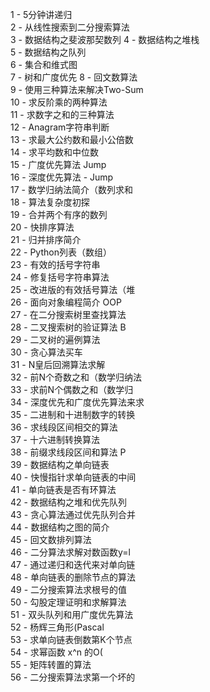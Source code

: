1 - 5分钟讲递归  
2 - 从线性搜索到二分搜索算法  
3 - 数据结构之斐波那契数列
4 - 数据结构之堆栈  
5 - 数据结构之队列  
6 - 集合和维式图  
7 - 树和广度优先
8 - 回文数算法  
9 - 使用三种算法来解决Two-Sum  
10 - 求反阶乘的两种算法  
11 - 求数字之和的三种算法  
12 - Anagram字符串判断  
13 - 求最大公约数和最小公倍数  
14 - 求平均数和中位数  
15 - 广度优先算法 Jump   
16 - 深度优先算法 - Jump  
17 - 数学归纳法简介（数列求和  
18 - 算法复杂度初探  
19 - 合并两个有序的数列  
20 - 快排序算法  
21 - 归并排序简介  
22 - Python列表（数组）  
23 - 有效的括号字符串  
24 - 修复括号字符串算法  
25 - 改进版的有效括号算法（堆  
26 - 面向对象编程简介 OOP  
27 - 在二分搜索树里查找算法  
28 - 二叉搜索树的验证算法 B  
29 - 二叉树的遍例算法  
30 - 贪心算法买车  
31 - N皇后回溯算法求解  
32 - 前N个奇数之和（数学归纳法  
33 - 求前N个偶数之和（数学归  
34 - 深度优先和广度优先算法来求  
35 - 二进制和十进制数字的转换  
36 - 求线段区间相交的算法  
37 - 十六进制转换算法  
38 - 前缀求线段区间和算法 P  
39 - 数据结构之单向链表  
40 - 快慢指针求单向链表的中间  
41 - 单向链表是否有环算法  
42 - 数据结构之堆和优先队列  
43 - 贪心算法通过优先队列合并  
44 - 数据结构之图的简介  
45 - 回文数排列算法  
46 - 二分算法求解对数函数y=l  
47 - 通过递归和迭代来对单向链  
48 - 单向链表的删除节点的算法  
49 - 二分搜索算法求根号的值  
50 - 勾股定理证明和求解算法  
51 - 双头队列和用广度优先算法  
52 - 杨辉三角形(Pascal  
53 - 求单向链表倒数第K个节点  
54 - 求幂函数 x^n 的O(  
55 - 矩阵转置的算法  
56 - 二分搜索算法求第一个坏的  
            